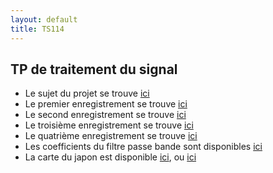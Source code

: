 ```yaml
---
layout: default
title: TS114
---
```



## TP de traitement du signal
<!--- Le sujet du TP se trouve [ici](/assets/cours/TS114/TS114-TP.pdf)-->
- Le sujet du projet se trouve [ici](/assets/cours/TS114/TS114-project.pdf)
- Le premier enregistrement se trouve [ici](/assets/cours/TS114/data/recording1.mat)
- Le second enregistrement se trouve [ici](/assets/cours/TS114/data/recording2.mat)
- Le troisième enregistrement se trouve [ici](/assets/cours/TS114/data/recording3.mat)
- Le quatrième enregistrement se trouve [ici](/assets/cours/TS114/data/recording_4.mat)
- Les coefficients du filtre passe bande sont disponibles [ici](/assets/cours/TS114/jma_filter.mat)
- La carte du japon est disponible [ici](/assets/cours/TS114/japan.fig), ou [ici](/assets/cours/TS114/japan2.fig)
<!--- Afin de vous aider dans la rédaction du rapport, nous vous fournissons un template latex [ici](/assets/cours/TS114/rapport_TS114_nom1_nom2.tex)-->
